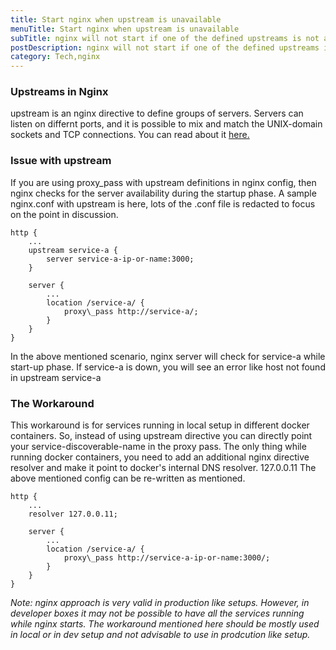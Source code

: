```yaml
---
title: Start nginx when upstream is unavailable
menuTitle: Start nginx when upstream is unavailable
subTitle: nginx will not start if one of the defined upstreams is not available. Here is a workaround to get through with those situations.
postDescription: nginx will not start if one of the defined upstreams is not available. Here is a workaround to get through with those situations.
category: Tech,nginx
---
```

### Upstreams in Nginx

upstream is an nginx directive to define groups of servers. Servers can listen on differnt ports, and it is possible to mix and match the UNIX-domain sockets and TCP connections. You can read about it [here.](http://nginx.org/en/docs/http/ngx_http_upstream_module.html)

### Issue with upstream

If you are using proxy\_pass with upstream definitions in nginx config, then nginx checks for the server availability during the startup phase. A sample nginx.conf with upstream is here, lots of the .conf file is redacted to focus on the point in discussion.

    http {
        ...
        upstream service-a {
            server service-a-ip-or-name:3000;
        }
        
        server {
            ...
            location /service-a/ {
                proxy\_pass http://service-a/;
            }
        }
    }
    

In the above mentioned scenario, nginx server will check for service-a while start-up phase. If service-a is down, you will see an error like host not found in upstream service-a

### The Workaround

This workaround is for services running in local setup in different docker containers. So, instead of using upstream directive you can directly point your service-discoverable-name in the proxy pass. The only thing while running docker containers, you need to add an additional nginx directive resolver and make it point to docker's internal DNS resolver. 127.0.0.11 The above mentioned config can be re-written as mentioned.

    http {
        ...
        resolver 127.0.0.11;
        
        server {
            ...
            location /service-a/ {
                proxy\_pass http://service-a-ip-or-name:3000/;
            }
        }
    }
    

_Note: nginx approach is very valid in production like setups. However, in developer boxes it may not be possible to have all the services running while nginx starts. The workaround mentioned here should be mostly used in local or in dev setup and not advisable to use in prodcution like setup._